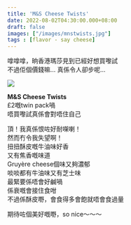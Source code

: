 ```yaml
---
title: 'M&S Cheese Twists'
date: 2022-08-02T04:30:00.000+08:00
draft: false
images: ["/images/mnstwists.jpg"]
tags : [flavor - say cheese]
---
```


嗱嗱嗱，晌香港瑪莎見到已經好想買嚟試    
不過佢個價錢嘛... 真係令人卻步呢...  

![](/images/mnstwists.jpg)

**M&S Cheese Twists**  
£2嘅twin pack喎   
唔買嚟試真係會對唔住自己  
  
頂！我真係恨咗好耐㗎喇！  
然而冇令我失望啊！  
扭扭酥皮嘅牛油味好香  
又有焦香嘅味道  
Gruyère cheese個味又夠濃郁  
啖啖都有牛油味又有芝士味  
最緊要係唔會好鹹喎  
係衰嘅會接住食咁  
不過係酥皮嘢，會食得多會飽就唔會食過量  
  
期待咗個美好嘅嘢，so nice～～～  
